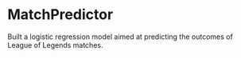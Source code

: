 # MatchPredictor
Built a logistic regression model aimed at predicting the outcomes of League of Legends matches.
